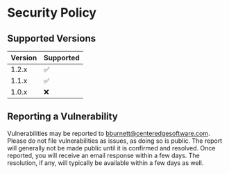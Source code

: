 # Security Policy

## Supported Versions

| Version | Supported          |
| ------- | ------------------ |
| 1.2.x   | :white_check_mark: |
| 1.1.x   | :white_check_mark: |
| 1.0.x   | :x:                |

## Reporting a Vulnerability

Vulnerabilities may be reported to bburnett@centeredgesoftware.com. Please do not file vulnerabilities as issues, as doing so is public.
The report will generally not be made public until it is confirmed and resolved. Once reported, you will receive an email response 
within a few days. The resolution, if any, will typically be available within a few days as well.

